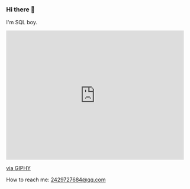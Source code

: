 ### Hi there 👋

I'm SQL boy.
<iframe src="https://giphy.com/embed/omHPYZttAVAAw" width="480" height="349" frameBorder="0" class="giphy-embed" allowFullScreen></iframe><p><a href="https://giphy.com/gifs/cute-kawaii-omHPYZttAVAAw">via GIPHY</a></p>
<!-- <img src="https://giphy.com/gifs/cute-kawaii-omHPYZttAVAAw" height="40%" width="40%"></img> -->

How to reach me: 2429727684@qq.com
<!--
**LXPWing/LXPWing** is a ✨ _special_ ✨ repository because its `README.md` (this file) appears on your GitHub profile.

Here are some ideas to get you started:

- 🔭 I’m currently working on ...
- 🌱 I’m currently learning ...
- 👯 I’m looking to collaborate on ...
- 🤔 I’m looking for help with ...
- 💬 Ask me about ...
- 📫 How to reach me: ...
- 😄 Pronouns: ...
- ⚡ Fun fact: ...
-->
